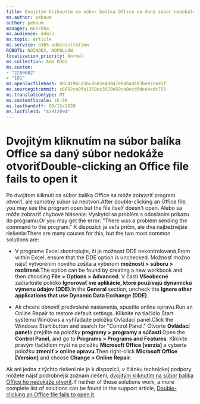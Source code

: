 ```yaml
---
title: Dvojitým kliknutím na súbor balíka Office sa daný súbor nedokáže otvoriť
ms.author: pebaum
author: pebaum
manager: mnirkhe
ms.audience: Admin
ms.topic: article
ms.service: o365-administration
ROBOTS: NOINDEX, NOFOLLOW
localization_priority: Normal
ms.collection: Adm_O365
ms.custom:
- "2200002"
- "161"
ms.openlocfilehash: 9dc4196cd36c8682e4d047e8abad493be97ced3f
ms.sourcegitcommit: c6692ce0fa1358ec3529e59ca0ecdfdea4cdc759
ms.translationtype: MT
ms.contentlocale: sk-SK
ms.lasthandoff: 09/15/2020
ms.locfileid: "47812094"
---
```

# <a name="double-clicking-an-office-file-fails-to-open-it"></a><span data-ttu-id="b604c-102">Dvojitým kliknutím na súbor balíka Office sa daný súbor nedokáže otvoriť</span><span class="sxs-lookup"><span data-stu-id="b604c-102">Double-clicking an Office file fails to open it</span></span>

<span data-ttu-id="b604c-103">Po dvojitom kliknutí na súbor balíka Office sa môže zobraziť program otvoriť, ale samotný súbor sa neotvorí.</span><span class="sxs-lookup"><span data-stu-id="b604c-103">After double-clicking an Office file, you may see the program open but the file itself doesn't open.</span></span> <span data-ttu-id="b604c-104">Alebo sa môže zobraziť chybové hlásenie: Vyskytol sa problém s odoslaním príkazu do programu.</span><span class="sxs-lookup"><span data-stu-id="b604c-104">Or you may get the error: "There was a problem sending the command to the program."</span></span> <span data-ttu-id="b604c-105">K dispozícii je veľa príčin, ale dva najbežnejšie riešenia:</span><span class="sxs-lookup"><span data-stu-id="b604c-105">There are many causes for this, but the two most common solutions are:</span></span>

- <span data-ttu-id="b604c-106">V programe Excel skontrolujte, či je možnosť DDE nekontrolovaná.</span><span class="sxs-lookup"><span data-stu-id="b604c-106">From within Excel, ensure that the DDE option is unchecked.</span></span> <span data-ttu-id="b604c-107">Možnosť možno nájsť vytvorením nového zošita a výberom **možnosti > súboru > rozšírené**.</span><span class="sxs-lookup"><span data-stu-id="b604c-107">The option can be found by creating a new workbook and then choosing **File > Options > Advanced**.</span></span> <span data-ttu-id="b604c-108">V časti **Všeobecné** začiarknite políčko **Ignorovať iné aplikácie, ktoré používajú dynamickú výmenu údajov (DDE)**.</span><span class="sxs-lookup"><span data-stu-id="b604c-108">In the **General** section, uncheck the **Ignore other applications that use Dynamic Data Exchange (DDE)**.</span></span>

- <span data-ttu-id="b604c-109">Ak chcete obnoviť predvolené nastavenia, spustite online opravu.</span><span class="sxs-lookup"><span data-stu-id="b604c-109">Run an Online Repair to restore default settings.</span></span> <span data-ttu-id="b604c-110">Kliknite na tlačidlo Štart systému Windows a vyhľadajte položku Ovládací panel.</span><span class="sxs-lookup"><span data-stu-id="b604c-110">Click the Windows Start button and search for "Control Panel."</span></span> <span data-ttu-id="b604c-111">Otvorte **Ovládací panel**a prejdite na položky **programy > programy a súčasti**.</span><span class="sxs-lookup"><span data-stu-id="b604c-111">Open the **Control Panel**, and go to **Programs > Programs and Features**.</span></span> <span data-ttu-id="b604c-112">Kliknite pravým tlačidlom myši na položku **Microsoft Office [verzia]** a vyberte položku **zmeniť > online opravu**.</span><span class="sxs-lookup"><span data-stu-id="b604c-112">Then right-click **Microsoft Office [Version]** and choose **Change > Online Repair**.</span></span>

<span data-ttu-id="b604c-113">Ak ani jedna z týchto riešení nie je k dispozícii, v článku technickej podpory môžete nájsť podrobnejší zoznam riešení, [dvojitým kliknutím na súbor balíka Office ho nedokáže otvoriť](https://support.office.com/article/Double-clicking-an-Office-file-fails-to-open-it-1e9c0ad9-34c8-4440-a42e-d30186b29ed6).</span><span class="sxs-lookup"><span data-stu-id="b604c-113">If neither of these solutions work, a more complete list of solutions can be found in the support article, [Double-clicking an Office file fails to open it](https://support.office.com/article/Double-clicking-an-Office-file-fails-to-open-it-1e9c0ad9-34c8-4440-a42e-d30186b29ed6).</span></span>
